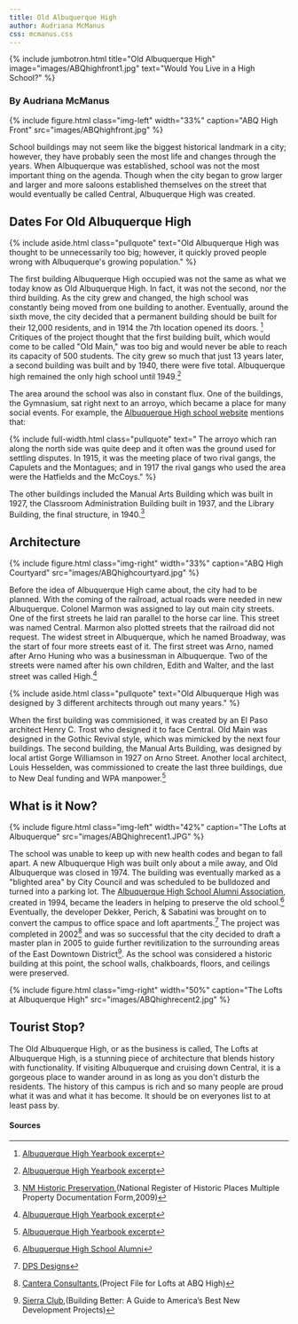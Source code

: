 ```yaml
---
title: Old Albuquerque High
author: Audriana McManus
css: mcmanus.css
---
```


{% include jumbotron.html
title="Old Albuquerque High"
image="images/ABQhighfront1.jpg"
text="Would You Live in a High School?"
%} 

### By Audriana McManus  

{% include figure.html
  class="img-left"
  width="33%"
  caption="ABQ High Front"
  src="images/ABQhighfront.jpg"
%}

School buildings may not seem like the biggest historical landmark in a city; however, they have probably seen the most life and changes through the years. When Albuquerque was established, school was not the most important thing on the agenda. Though when the city began to grow larger and larger and more saloons established themselves on the street that would eventually be called Central, Albuquerque High was created.













## Dates For Old Albuquerque High

{% include aside.html
  class="pullquote"
  text="Old Albuquerque High was thought to be unnecessarily too big; however, it quickly proved people wrong with Albuquerque's growing population."
  %}

The first building Albuquerque High occupied was not the same as what we today know as Old Albuquerque High. In fact, it was not the second, nor the third building. As the city grew and changed, the high school was constantly being moved from one building to another. Eventually, around the sixth move, the city decided that a permanent building should be built for their 12,000 residents, and in 1914 the 7th location opened its doors. [^batman] Critiques of the project thought that the first building built, which would come to be called "Old Main," was too big and would never be able to reach its capacity of 500 students. The city grew so much that just 13 years later, a second building was built and by 1940, there were five total. Albuquerque high remained the only high school until 1949.[^batman]

The area around the school was also in constant flux. One of the buildings, the Gymnasium, sat right next to an arroyo, which became a place for many social events. For example, the [Albuquerque High school website](https://ahs-aps-nm.schoolloop.com/history) mentions that:

{% include full-width.html
  class="pullquote"
  text=" The arroyo which ran along the north side was quite deep and it often was the ground used for settling disputes. In 1915, it was the meeting place of two rival gangs, the Capulets and the Montagues; and in 1917 the rival gangs who used the area were the Hatfields and the McCoys."
%}

The other buildings included the Manual Arts Building which was built in 1927, the Classroom Administration Building built in 1937, and the Library Building, the final structure, in 1940.[^catwoman]


## Architecture

{% include figure.html
class="img-right"
width="33%"
caption="ABQ High Courtyard"
src="images/ABQhighcourtyard.jpg"
%}


Before the idea of Albuquerque High came about, the city had to be planned. With the coming of the railroad, actual roads were needed in new Albuquerque. Colonel Marmon was assigned to lay out main city streets. One of the first streets he laid ran parallel to the horse car line. This street was named Central. Marmon also plotted streets that the railroad did not request. The widest street in Albuquerque, which he named Broadway, was the start of four more streets east of it. The first street was Arno, named after Arno Huning who was a businessman in Albuquerque. Two of the streets were named after his own children, Edith and Walter, and the last street was called High.[^batman]

{% include aside.html
  class="pullquote"
  text="Old Albuquerque High was designed by 3 different architects through out many years."
  %}

When the first building was commisioned, it was created by an El Paso architect Henry C. Trost who designed it to face Central. Old Main was designed in the Gothic Revival style, which was mimicked by the next four buildings. The second building, the Manual Arts Building, was designed by local artist Gorge Williamson in 1927 on Arno Street. Another local architect, Louis Hesselden, was commissioned to create the last three buildings, due to New Deal funding and WPA manpower.[^batman]

## What is it Now?

{% include figure.html
class="img-left"
width="42%"
caption="The Lofts at Albuquerque"
src="images/ABQhighrecent1.JPG"
%}

The school was unable to keep up with new health codes and began to fall apart. A new Albuquerque High was built only about a mile away, and Old Albuquerque was closed in 1974. The building was eventually marked as a "blighted area" by City Council and was scheduled to be bulldozed and turned into a parking lot. The [Albuquerque High School Alumni Association](http://www.ahsalumniassoc.com/index.html), created in 1994, became the leaders in helping to preserve the old school.[^batgirl] Eventually, the developer Dekker, Perich, & Sabatini was brought on to convert the campus to office space and loft apartments.[^redhood] The project was completed in 2002[^joker] and was so successful that the city decided to draft a master plan in 2005 to guide further revitilization to the surrounding areas of the East Downtown District[^poisonivy]. As the school was considered a historic building at this point, the school walls, chalkboards, floors, and ceilings were preserved.  

{% include figure.html
class="img-right"
width="50%"
caption="The Lofts at Albuquerque High"
src="images/ABQhighrecent2.jpg"
%}

## Tourist Stop?

The Old Albuquerque High, or as the business is called, The Lofts at Albuquerque High, is a stunning piece of architecture that blends history with functionality. If visiting Albuquerque and cruising down Central, it is a gorgeous place to wander around in as long as you don't disturb the residents. The history of this campus is rich and so many people are proud what it was and what it has become. It should be on everyones list to at least pass by.

#### Sources

[^catwoman]:[NM Historic Preservation](http://www.nmhistoricpreservation.org/assets/files/historic-contexts-and-reports/NM_Bernalillo-County_Historic-and-Architectural-Resources-of-Central-Albuquerque_1880-1970_MPDF.pdf),(National Register of Historic Places Multiple Property Documentation Form,2009)

[^poisonivy]:[Sierra Club](http://vault.sierraclub.org/sprawl/report05/buildingbetter.pdf),(Building Better: A Guide to America’s Best New Development Projects)

[^redhood]:[DPS Designs](https://www.dpsdesign.org/what-we-create/old-albuquerque-high-lofts)

[^batman]:[Albuquerque High Yearbook excerpt](https://ahs-aps-nm.schoolloop.com/history)

[^batgirl]:[Albuquerque High School Alumni](http://www.ahsalumniassoc.com/History.html)

[^joker]:[Cantera Consultants](http://www.canteraconsultants.com/casestudies/index_AHSApartments.htm),(Project File for Lofts at ABQ High)
